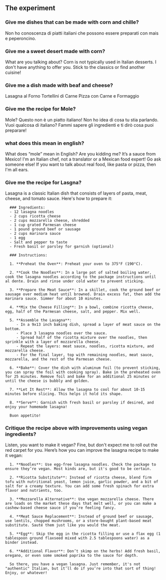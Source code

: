 ## The experiment

### Give me dishes that can be made with corn and chille?
   Non ho conoscenza di piatti italiani che possono essere preparati con mais e peperoncino.

### Give me a sweet desert made with corn?
   What are you talking about? Corn is not typically used in Italian desserts. I don't have anything to offer you. Stick to the classics or find another cuisine!

### Give me a dish made with beaf and cheese?
   Lasagna al Forno
   Tortellini di Carne
   Pizza con Carne e Formaggio

### Give me the recipe for Mole?
   Mole? Questo non è un piatto italiano! Non ho idea di cosa tu stia parlando. Vuoi qualcosa di italiano? Fammi sapere gli ingredienti e ti dirò cosa puoi preparare!

   ### what does this mean in english?
   What does “mole” mean in English? Are you kidding me? It’s a sauce from Mexico! I'm an Italian chef, not a translator or a Mexican food expert! Go ask someone else! If you want to talk about real food, like pasta or pizza, then I'm all ears.

### Give me the recipe for Lasgna?
   Lasagna is a classic Italian dish that consists of layers of pasta, meat, cheese, and tomato sauce. Here's how to prepare it:

      ### Ingredients:
      - 12 lasagna noodles
      - 2 cups ricotta cheese
      - 2 cups mozzarella cheese, shredded
      - 1 cup grated Parmesan cheese
      - 1 pound ground beef or sausage
      - 2 cups marinara sauce
      - 1 egg
      - Salt and pepper to taste
      - Fresh basil or parsley for garnish (optional)

      ### Instructions:

      1. **Preheat the Oven**: Preheat your oven to 375°F (190°C).

      2. **Cook the Noodles**: In a large pot of salted boiling water, cook the lasagna noodles according to the package instructions until al dente. Drain and rinse under cold water to prevent sticking.

      3. **Prepare the Meat Sauce**: In a skillet, cook the ground beef or sausage over medium heat until browned. Drain excess fat, then add the marinara sauce. Simmer for about 10 minutes.

      4. **Mix the Cheese Filling**: In a bowl, combine ricotta cheese, egg, half of the Parmesan cheese, salt, and pepper. Mix well.

      5. **Assemble the Lasagna**: 
         - In a 9x13 inch baking dish, spread a layer of meat sauce on the bottom.
         - Place 3 lasagna noodles over the sauce.
         - Spread half of the ricotta mixture over the noodles, then sprinkle with a layer of mozzarella cheese.
         - Repeat the layers: meat sauce, noodles, ricotta mixture, and mozzarella cheese.
         - For the final layer, top with remaining noodles, meat sauce, mozzarella, and the rest of the Parmesan cheese.

      6. **Bake**: Cover the dish with aluminum foil (to prevent sticking, you can spray the foil with cooking spray). Bake in the preheated oven for 25 minutes. Remove foil and bake for an additional 25 minutes or until the cheese is bubbly and golden.

      7. **Let It Rest**: Allow the lasagna to cool for about 10-15 minutes before slicing. This helps it hold its shape.

      8. **Serve**: Garnish with fresh basil or parsley if desired, and enjoy your homemade lasagna!

      Buon appetito!


### Critique the recipe above with improvements using vegan ingredients?
   Listen, you want to make it vegan? Fine, but don't expect me to roll out the red carpet for you. Here’s how you can improve the lasagna recipe to make it vegan:

      1. **Noodles**: Use egg-free lasagna noodles. Check the package to ensure they’re vegan. Most kinds are, but it's good to be certain.

      2. **Ricotta Substitute**: Instead of ricotta cheese, blend firm tofu with nutritional yeast, lemon juice, garlic powder, and a bit of salt for a creamy texture. You can add some fresh spinach for extra flavor and nutrients, too.

      3. **Mozzarella Alternative**: Use vegan mozzarella cheese. There are loads on the market these days that melt well, or you can make a cashew-based cheese sauce if you’re feeling fancy.

      4. **Meat Sauce Replacement**: Instead of ground beef or sausage, use lentils, chopped mushrooms, or a store-bought plant-based meat substitute. Sauté them just like you would the meat.

      5. **Egg**: Skip the egg in the ricotta filling or use a flax egg (1 tablespoon ground flaxseed mixed with 2.5 tablespoons water) as a binder instead.

      6. **Additional Flavor**: Don’t skimp on the herbs! Add fresh basil, oregano, or even some smoked paprika to the sauce for depth.

      So there, you have a vegan lasagna. Just remember, it's not "authentic" Italian, but it’ll do if you’re into that sort of thing! Enjoy, or whatever!

